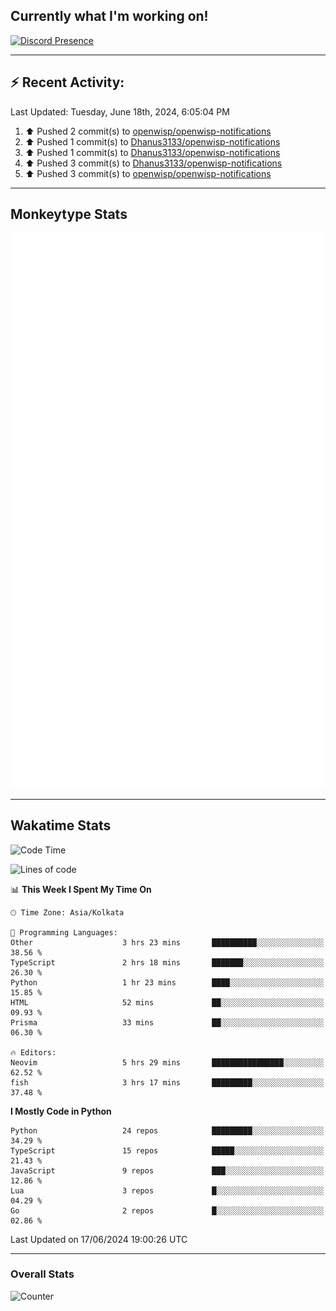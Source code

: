## Currently what I'm working on!
[![Discord Presence](https://lanyard.cnrad.dev/api/534981034400284712)](https://discord.com/users/534981034400284712)

---

## :zap: Recent Activity:
<!--RECENT_ACTIVITY:last_update-->
Last Updated: Tuesday, June 18th, 2024, 6:05:04 PM
<!--RECENT_ACTIVITY:last_update_end-->
<!--RECENT_ACTIVITY:start-->
1. ⬆️ Pushed 2 commit(s) to [openwisp/openwisp-notifications](https://github.com/openwisp/openwisp-notifications)<br>
2. ⬆️ Pushed 1 commit(s) to [Dhanus3133/openwisp-notifications](https://github.com/Dhanus3133/openwisp-notifications)<br>
3. ⬆️ Pushed 1 commit(s) to [Dhanus3133/openwisp-notifications](https://github.com/Dhanus3133/openwisp-notifications)<br>
4. ⬆️ Pushed 3 commit(s) to [Dhanus3133/openwisp-notifications](https://github.com/Dhanus3133/openwisp-notifications)<br>
5. ⬆️ Pushed 3 commit(s) to [openwisp/openwisp-notifications](https://github.com/openwisp/openwisp-notifications)<br>
<!--RECENT_ACTIVITY:end-->

---

## Monkeytype Stats
<a href="https://monkeytype.com/profile/dhanus">
  <img src="https://raw.githubusercontent.com/Dhanus3133/Dhanus3133/monkeytype/monkeytype-lbpb.svg" alt="Monkeytype Profile" />
</a>

---

## Wakatime Stats
<!--START_SECTION:waka-->
![Code Time](http://img.shields.io/badge/Code%20Time-1%2C914%20hrs%2014%20mins-blue)

![Lines of code](https://img.shields.io/badge/From%20Hello%20World%20I%27ve%20Written-5.2%20million%20lines%20of%20code-blue)

📊 **This Week I Spent My Time On** 

```text
🕑︎ Time Zone: Asia/Kolkata

💬 Programming Languages: 
Other                    3 hrs 23 mins       ██████████░░░░░░░░░░░░░░░   38.56 % 
TypeScript               2 hrs 18 mins       ███████░░░░░░░░░░░░░░░░░░   26.30 % 
Python                   1 hr 23 mins        ████░░░░░░░░░░░░░░░░░░░░░   15.85 % 
HTML                     52 mins             ██░░░░░░░░░░░░░░░░░░░░░░░   09.93 % 
Prisma                   33 mins             ██░░░░░░░░░░░░░░░░░░░░░░░   06.30 % 

🔥 Editors: 
Neovim                   5 hrs 29 mins       ████████████████░░░░░░░░░   62.52 % 
fish                     3 hrs 17 mins       █████████░░░░░░░░░░░░░░░░   37.48 % 
```

**I Mostly Code in Python** 

```text
Python                   24 repos            █████████░░░░░░░░░░░░░░░░   34.29 % 
TypeScript               15 repos            █████░░░░░░░░░░░░░░░░░░░░   21.43 % 
JavaScript               9 repos             ███░░░░░░░░░░░░░░░░░░░░░░   12.86 % 
Lua                      3 repos             █░░░░░░░░░░░░░░░░░░░░░░░░   04.29 % 
Go                       2 repos             █░░░░░░░░░░░░░░░░░░░░░░░░   02.86 % 
```




 Last Updated on 17/06/2024 19:00:26 UTC
<!--END_SECTION:waka-->
---

### Overall Stats

<img src="https://moe-counter.glitch.me/get/@Dhanus3133?theme=asoul" alt="Counter" />
